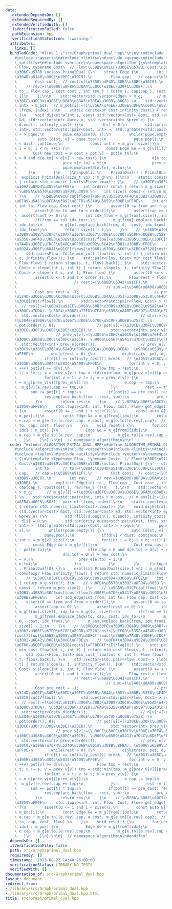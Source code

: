 ```yaml
---
data:
  _extendedDependsOn: []
  _extendedRequiredBy: []
  _extendedVerifiedWith: []
  _isVerificationFailed: false
  _pathExtension: hpp
  _verificationStatusIcon: ':warning:'
  attributes:
    links: []
  bundledCode: "#line 1 \"src/Graph/primal_dual.hpp\"\n\n\n\n#include <algorithm>\n\
    #include <cassert>\n#include <limits>\n#include <queue>\n#include <tuple>\n#include\
    \ <utility>\n#include <vector>\n\nnamespace algorithm {\n\ntemplate <typename\
    \ Flow, typename Cost>  // Flow:\u5BB9\u91CF\u306E\u578B, Cost:\u30B3\u30B9\u30C8\
    \u306E\u578B.\nclass PrimalDual {\n    struct Edge {\n        int to;     // to:=(\u884C\
    \u304D\u5148\u30CE\u30FC\u30C9).\n        Flow cap;   // cap:=(\u5BB9\u91CF).\n\
    \        Cost cost;  // cost:=(\u5358\u4F4D\u30B3\u30B9\u30C8).\n        int rev;\
    \    // rev:=(\u9006\u8FBA\u30A4\u30C6\u30EC\u30FC\u30BF).\n        explicit Edge(int\
    \ to_, Flow cap_, Cost cost_, int rev_) : to(to_), cap(cap_), cost(cost_), rev(rev_)\
    \ {}\n    };\n\n    std::vector<std::vector<Edge> > m_g;      // m_g[v][]:=(\u30CE\
    \u30FC\u30C9v\u306E\u96A3\u63A5\u30EA\u30B9\u30C8).\n    std::vector<std::pair<int,\
    \ int> > m_pos;  // m_pos[i]:=(i\u756A\u76EE\u306E\u8FBA\u60C5\u5831). pair of\
    \ (from, index).\n\n    static constexpr Cost infinity_cost() { return std::numeric_limits<Cost>::max();\
    \ }\n    void dijkstra(int s, const std::vector<Cost> &pot, std::vector<Cost>\
    \ &d, std::vector<int> &prev_v, std::vector<int> &prev_e) {\n        std::fill(d.begin(),\
    \ d.end(), infinity_cost());\n        d[s] = 0;\n        std::priority_queue<std::pair<Cost,\
    \ int>, std::vector<std::pair<Cost, int> >, std::greater<std::pair<Cost, int>\
    \ > > pque;\n        pque.emplace(0, s);\n        while(!pque.empty()) {\n   \
    \         auto [dist, v] = pque.top();\n            pque.pop();\n            if(d[v]\
    \ < dist) continue;\n            const int n = m_g[v].size();\n            for(int\
    \ i = 0; i < n; ++i) {\n                const Edge &e = m_g[v][i];\n         \
    \       Cost new_cost = e.cost + pot[v] - pot[e.to];\n                if(e.cap\
    \ > 0 and d[e.to] > d[v] + new_cost) {\n                    d[e.to] = d[v] + new_cost;\n\
    \                    prev_v[e.to] = v;\n                    prev_e[e.to] = i;\n\
    \                    pque.emplace(d[e.to], e.to);\n                }\n       \
    \     }\n        }\n    }\n\npublic:\n    PrimalDual() : PrimalDual(0) {}\n  \
    \  explicit PrimalDual(size_t vn) : m_g(vn) {}\n\n    static constexpr Flow infinity_flow()\
    \ { return std::numeric_limits<Flow>::max(); }\n    // \u30CE\u30FC\u30C9\u6570\
    \u3092\u8FD4\u3059\uFF0E\n    int order() const { return m_g.size(); }\n    //\
    \ \u8FBA\u6570\u3092\u8FD4\u3059.\n    int size() const { return m_pos.size();\
    \ }\n    // \u5BB9\u91CFcap[flows]\uFF0C\u5358\u4F4D\u30B3\u30B9\u30C8cost[cost/flow]\u306E\
    \u6709\u5411\u8FBA\u3092\u8FFD\u52A0\u3059\u308B\uFF0E\n    int add_edge(int from,\
    \ int to, Flow cap, Cost cost) {\n        assert(0 <= from and from < order());\n\
    \        assert(0 <= to and to < order());\n        assert(cap >= 0);\n      \
    \  assert(cost >= 0);\n        int idx_from = m_g[from].size(), idx_to = m_g[to].size();\n\
    \        if(from == to) idx_to++;\n        m_g[from].emplace_back(to, cap, cost,\
    \ idx_to);\n        m_g[to].emplace_back(from, 0, -cost, idx_from);\n        m_pos.emplace_back(from,\
    \ idx_from);\n        return size() - 1;\n    }\n    // \u30BD\u30FC\u30B9\u304B\
    \u3089\u30B7\u30F3\u30AF\u307E\u3067\u306E\u6700\u5C0F\u8CBB\u7528[costs]\uFF08\
    \u5358\u4F4D\u30B3\u30B9\u30C8[cost/flow]\u3068\u30D5\u30ED\u30FC[flows]\u306E\
    \u7A4D\u306E\u7DCF\u548C\uFF09\u3092\u6C42\u3081\u308B\uFF0E\n    // \u8FD4\u308A\
    \u5024\u306F\u6D41\u91CF[flows]\u3068\u6700\u5C0F\u8CBB\u7528[costs]\uFF0EO(F*|E|*log|V|).\n\
    \    std::pair<Flow, Cost> min_cost_flow(int s, int t) { return min_cost_flow(s,\
    \ t, infinity_flow()); }\n    std::pair<Flow, Cost> min_cost_flow(int s, int t,\
    \ Flow flow) { return slope(s, t, flow).back(); }\n    std::vector<std::pair<Flow,\
    \ Cost> > slope(int s, int t) { return slope(s, t, infinity_flow()); }\n    std::vector<std::pair<Flow,\
    \ Cost> > slope(int s, int t, Flow flow) {\n        assert(0 <= s and s < order());\n\
    \        assert(0 <= t and t < order());\n        Flow rest = flow;          \
    \                         // rest:=(\u6B8B\u6D41\u91CF).\n        Cost sum = 0;\
    \                                       // sum:=(\u5408\u8A08\u8CBB\u7528).\n\
    \        Cost pre_cost = -1;                                 // pre_cost:=(\u76F4\
    \u524D\u306E\u30D5\u30ED\u30FC\u306B\u304A\u3051\u308B\u5358\u4F4D\u30B3\u30B9\
    \u30C8[cost/flow]).\n        std::vector<std::pair<Flow, Cost> > res({{0, 0}});\
    \  // res[]:=(\u6D41\u91CF\u3068\u30B3\u30B9\u30C8\u306E\u95A2\u4FC2\u306E\u6298\
    \u308C\u7DDA). \u5024\u306F\u72ED\u7FA9\u5358\u8ABF\u5897\u52A0\uFF0E\n      \
    \  std::vector<Cost> d(order());                       // d[v]:=(\u30CE\u30FC\u30C8\
    s\u304B\u3089v\u307E\u3067\u306E\u6700\u5C0F\u8CBB\u7528).\n        std::vector<Cost>\
    \ pot(order(), 0);                  // pot[v]:=(\u30CE\u30FC\u30C9v\u306E\u30DD\
    \u30C6\u30F3\u30B7\u30E3\u30EB).\n        std::vector<int> prev_v(order());  \
    \                 // prev_v[v]:=(\u30CE\u30FC\u30C9v\u306E\u76F4\u524D\u306B\u8A2A\
    \u308C\u308B\u30CE\u30FC\u30C9). \u9006\u65B9\u5411\u7D4C\u8DEF\uFF0E\n      \
    \  std::vector<int> prev_e(order());                   // prev_e[v]:=(\u30CE\u30FC\
    \u30C9v\u306E\u76F4\u524D\u306B\u901A\u308B\u8FBA). \u9006\u65B9\u5411\u7D4C\u8DEF\
    \uFF0E\n        while(rest > 0) {\n            dijkstra(s, pot, d, prev_v, prev_e);\n\
    \            if(d[t] == infinity_cost()) break;  // \u3053\u308C\u4EE5\u4E0A\u6D41\
    \u305B\u306A\u3044\u5834\u5408\uFF0E\n            for(int v = 0; v < order();\
    \ ++v) pot[v] += d[v];\n            Flow tmp = rest;\n            for(int v =\
    \ t; v != s; v = prev_v[v]) tmp = std::min(tmp, m_g[prev_v[v]][prev_e[v]].cap);\n\
    \            for(int v = t; v != s; v = prev_v[v]) {\n                Edge &e\
    \ = m_g[prev_v[v]][prev_e[v]];\n                e.cap -= tmp;\n              \
    \  m_g[v][e.rev].cap += tmp;\n            }\n            rest -= tmp;\n      \
    \      sum += pot[t] * tmp;\n            if(pot[t] == pre_cost) res.pop_back();\n\
    \            res.emplace_back(flow - rest, sum);\n            pre_cost = pot[t];\n\
    \        }\n        return res;\n    }\n    // \u8FBA\u306E\u60C5\u5831\u3092\u8FD4\
    \u3059\uFF0E\n    std::tuple<int, int, Flow, Cost, Flow> get_edge(int i) const\
    \ {\n        assert(0 <= i and i < size());\n        const auto &[from, idx] =\
    \ m_pos[i];\n        const Edge &e = m_g[from][idx];\n        return {from, e.to,\
    \ e.cap + m_g[e.to][e.rev].cap, e.cost, m_g[e.to][e.rev].cap};  // tuple of (from,\
    \ to, cap, cost, flow).\n    }\n    void reset() {\n        for(const auto &[from,\
    \ idx] : m_pos) {\n            Edge &e = m_g[from][idx];\n            e.cap =\
    \ e.cap + m_g[e.to][e.rev].cap;\n            m_g[e.to][e.rev].cap = 0;\n     \
    \   }\n    }\n};\n\n}  // namespace algorithm\n\n\n"
  code: "#ifndef ALGORITHM_PRIMAL_DUAL_HPP\n#define ALGORITHM_PRIMAL_DUAL_HPP 1\n\n\
    #include <algorithm>\n#include <cassert>\n#include <limits>\n#include <queue>\n\
    #include <tuple>\n#include <utility>\n#include <vector>\n\nnamespace algorithm\
    \ {\n\ntemplate <typename Flow, typename Cost>  // Flow:\u5BB9\u91CF\u306E\u578B\
    , Cost:\u30B3\u30B9\u30C8\u306E\u578B.\nclass PrimalDual {\n    struct Edge {\n\
    \        int to;     // to:=(\u884C\u304D\u5148\u30CE\u30FC\u30C9).\n        Flow\
    \ cap;   // cap:=(\u5BB9\u91CF).\n        Cost cost;  // cost:=(\u5358\u4F4D\u30B3\
    \u30B9\u30C8).\n        int rev;    // rev:=(\u9006\u8FBA\u30A4\u30C6\u30EC\u30FC\
    \u30BF).\n        explicit Edge(int to_, Flow cap_, Cost cost_, int rev_) : to(to_),\
    \ cap(cap_), cost(cost_), rev(rev_) {}\n    };\n\n    std::vector<std::vector<Edge>\
    \ > m_g;      // m_g[v][]:=(\u30CE\u30FC\u30C9v\u306E\u96A3\u63A5\u30EA\u30B9\u30C8\
    ).\n    std::vector<std::pair<int, int> > m_pos;  // m_pos[i]:=(i\u756A\u76EE\u306E\
    \u8FBA\u60C5\u5831). pair of (from, index).\n\n    static constexpr Cost infinity_cost()\
    \ { return std::numeric_limits<Cost>::max(); }\n    void dijkstra(int s, const\
    \ std::vector<Cost> &pot, std::vector<Cost> &d, std::vector<int> &prev_v, std::vector<int>\
    \ &prev_e) {\n        std::fill(d.begin(), d.end(), infinity_cost());\n      \
    \  d[s] = 0;\n        std::priority_queue<std::pair<Cost, int>, std::vector<std::pair<Cost,\
    \ int> >, std::greater<std::pair<Cost, int> > > pque;\n        pque.emplace(0,\
    \ s);\n        while(!pque.empty()) {\n            auto [dist, v] = pque.top();\n\
    \            pque.pop();\n            if(d[v] < dist) continue;\n            const\
    \ int n = m_g[v].size();\n            for(int i = 0; i < n; ++i) {\n         \
    \       const Edge &e = m_g[v][i];\n                Cost new_cost = e.cost + pot[v]\
    \ - pot[e.to];\n                if(e.cap > 0 and d[e.to] > d[v] + new_cost) {\n\
    \                    d[e.to] = d[v] + new_cost;\n                    prev_v[e.to]\
    \ = v;\n                    prev_e[e.to] = i;\n                    pque.emplace(d[e.to],\
    \ e.to);\n                }\n            }\n        }\n    }\n\npublic:\n    PrimalDual()\
    \ : PrimalDual(0) {}\n    explicit PrimalDual(size_t vn) : m_g(vn) {}\n\n    static\
    \ constexpr Flow infinity_flow() { return std::numeric_limits<Flow>::max(); }\n\
    \    // \u30CE\u30FC\u30C9\u6570\u3092\u8FD4\u3059\uFF0E\n    int order() const\
    \ { return m_g.size(); }\n    // \u8FBA\u6570\u3092\u8FD4\u3059.\n    int size()\
    \ const { return m_pos.size(); }\n    // \u5BB9\u91CFcap[flows]\uFF0C\u5358\u4F4D\
    \u30B3\u30B9\u30C8cost[cost/flow]\u306E\u6709\u5411\u8FBA\u3092\u8FFD\u52A0\u3059\
    \u308B\uFF0E\n    int add_edge(int from, int to, Flow cap, Cost cost) {\n    \
    \    assert(0 <= from and from < order());\n        assert(0 <= to and to < order());\n\
    \        assert(cap >= 0);\n        assert(cost >= 0);\n        int idx_from =\
    \ m_g[from].size(), idx_to = m_g[to].size();\n        if(from == to) idx_to++;\n\
    \        m_g[from].emplace_back(to, cap, cost, idx_to);\n        m_g[to].emplace_back(from,\
    \ 0, -cost, idx_from);\n        m_pos.emplace_back(from, idx_from);\n        return\
    \ size() - 1;\n    }\n    // \u30BD\u30FC\u30B9\u304B\u3089\u30B7\u30F3\u30AF\u307E\
    \u3067\u306E\u6700\u5C0F\u8CBB\u7528[costs]\uFF08\u5358\u4F4D\u30B3\u30B9\u30C8\
    [cost/flow]\u3068\u30D5\u30ED\u30FC[flows]\u306E\u7A4D\u306E\u7DCF\u548C\uFF09\
    \u3092\u6C42\u3081\u308B\uFF0E\n    // \u8FD4\u308A\u5024\u306F\u6D41\u91CF[flows]\u3068\
    \u6700\u5C0F\u8CBB\u7528[costs]\uFF0EO(F*|E|*log|V|).\n    std::pair<Flow, Cost>\
    \ min_cost_flow(int s, int t) { return min_cost_flow(s, t, infinity_flow()); }\n\
    \    std::pair<Flow, Cost> min_cost_flow(int s, int t, Flow flow) { return slope(s,\
    \ t, flow).back(); }\n    std::vector<std::pair<Flow, Cost> > slope(int s, int\
    \ t) { return slope(s, t, infinity_flow()); }\n    std::vector<std::pair<Flow,\
    \ Cost> > slope(int s, int t, Flow flow) {\n        assert(0 <= s and s < order());\n\
    \        assert(0 <= t and t < order());\n        Flow rest = flow;          \
    \                         // rest:=(\u6B8B\u6D41\u91CF).\n        Cost sum = 0;\
    \                                       // sum:=(\u5408\u8A08\u8CBB\u7528).\n\
    \        Cost pre_cost = -1;                                 // pre_cost:=(\u76F4\
    \u524D\u306E\u30D5\u30ED\u30FC\u306B\u304A\u3051\u308B\u5358\u4F4D\u30B3\u30B9\
    \u30C8[cost/flow]).\n        std::vector<std::pair<Flow, Cost> > res({{0, 0}});\
    \  // res[]:=(\u6D41\u91CF\u3068\u30B3\u30B9\u30C8\u306E\u95A2\u4FC2\u306E\u6298\
    \u308C\u7DDA). \u5024\u306F\u72ED\u7FA9\u5358\u8ABF\u5897\u52A0\uFF0E\n      \
    \  std::vector<Cost> d(order());                       // d[v]:=(\u30CE\u30FC\u30C8\
    s\u304B\u3089v\u307E\u3067\u306E\u6700\u5C0F\u8CBB\u7528).\n        std::vector<Cost>\
    \ pot(order(), 0);                  // pot[v]:=(\u30CE\u30FC\u30C9v\u306E\u30DD\
    \u30C6\u30F3\u30B7\u30E3\u30EB).\n        std::vector<int> prev_v(order());  \
    \                 // prev_v[v]:=(\u30CE\u30FC\u30C9v\u306E\u76F4\u524D\u306B\u8A2A\
    \u308C\u308B\u30CE\u30FC\u30C9). \u9006\u65B9\u5411\u7D4C\u8DEF\uFF0E\n      \
    \  std::vector<int> prev_e(order());                   // prev_e[v]:=(\u30CE\u30FC\
    \u30C9v\u306E\u76F4\u524D\u306B\u901A\u308B\u8FBA). \u9006\u65B9\u5411\u7D4C\u8DEF\
    \uFF0E\n        while(rest > 0) {\n            dijkstra(s, pot, d, prev_v, prev_e);\n\
    \            if(d[t] == infinity_cost()) break;  // \u3053\u308C\u4EE5\u4E0A\u6D41\
    \u305B\u306A\u3044\u5834\u5408\uFF0E\n            for(int v = 0; v < order();\
    \ ++v) pot[v] += d[v];\n            Flow tmp = rest;\n            for(int v =\
    \ t; v != s; v = prev_v[v]) tmp = std::min(tmp, m_g[prev_v[v]][prev_e[v]].cap);\n\
    \            for(int v = t; v != s; v = prev_v[v]) {\n                Edge &e\
    \ = m_g[prev_v[v]][prev_e[v]];\n                e.cap -= tmp;\n              \
    \  m_g[v][e.rev].cap += tmp;\n            }\n            rest -= tmp;\n      \
    \      sum += pot[t] * tmp;\n            if(pot[t] == pre_cost) res.pop_back();\n\
    \            res.emplace_back(flow - rest, sum);\n            pre_cost = pot[t];\n\
    \        }\n        return res;\n    }\n    // \u8FBA\u306E\u60C5\u5831\u3092\u8FD4\
    \u3059\uFF0E\n    std::tuple<int, int, Flow, Cost, Flow> get_edge(int i) const\
    \ {\n        assert(0 <= i and i < size());\n        const auto &[from, idx] =\
    \ m_pos[i];\n        const Edge &e = m_g[from][idx];\n        return {from, e.to,\
    \ e.cap + m_g[e.to][e.rev].cap, e.cost, m_g[e.to][e.rev].cap};  // tuple of (from,\
    \ to, cap, cost, flow).\n    }\n    void reset() {\n        for(const auto &[from,\
    \ idx] : m_pos) {\n            Edge &e = m_g[from][idx];\n            e.cap =\
    \ e.cap + m_g[e.to][e.rev].cap;\n            m_g[e.to][e.rev].cap = 0;\n     \
    \   }\n    }\n};\n\n}  // namespace algorithm\n\n#endif\n"
  dependsOn: []
  isVerificationFile: false
  path: src/Graph/primal_dual.hpp
  requiredBy: []
  timestamp: '2023-08-22 14:48:26+09:00'
  verificationStatus: LIBRARY_NO_TESTS
  verifiedWith: []
documentation_of: src/Graph/primal_dual.hpp
layout: document
redirect_from:
- /library/src/Graph/primal_dual.hpp
- /library/src/Graph/primal_dual.hpp.html
title: src/Graph/primal_dual.hpp
---
```

